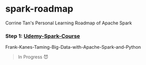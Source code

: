 # spark-roadmap
Corrine Tan's Personal Learning Roadmap of Apache Spark

### Step 1: [Udemy-Spark-Course ](https://github.com/CorrineTan/spark-roadmap/tree/main/Udemy-Spark-Course)  

Frank-Kanes-Taming-Big-Data-with-Apache-Spark-and-Python

> In Progress :smiling_imp:


